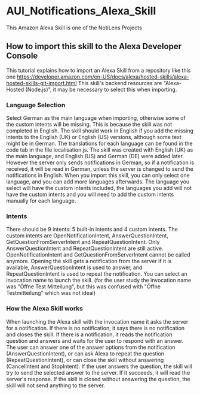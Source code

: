 # AUI_Notifications_Alexa_Skill
This Amazon Alexa Skill is one of the NotiLens Projects

## How to import this skill to the Alexa Developer Console
This tutorial explains how to import an Alexa Skill from a repository like this one https://developer.amazon.com/en-US/docs/alexa/hosted-skills/alexa-hosted-skills-git-import.html
This skill's backend resources are "Alexa-Hosted (Node.js)", it may be necessary to select this when importing. 

### Language Selection
Select German as the main language when importing, otherwise some of the custom intents will be missing. This is because the skill was not completed in English. The skill should work in English if you add the missing intents to the English (UK) or English (US) versions, although some text might be in German. The translations for each language can be found in the code tab in the file localisation.js.
The skill was created with English (UK) as the main language, and English (US) and German (DE) were added later. However the server only sends notifications in German, so if a notification is received, it will be read in German, unless the server is changed to send the notifications in English. 
When you import this skill, you can only select one language, and you can add more languages afterwards. The language you select will have the custom intents included, the languages you add will not have the custom intents and you will need to add the custom intents manually for each language.

### Intents
There should be 9 intents: 5 built-in intents and 4 custom intents. The custom intents are OpenNotificationIntent, AnswerQuestionIntent, GetQuestionFromServerIntent and RepeatQuestionIntent. Only AnswerQuestionIntent and RepeatQuestionIntent are still active. OpenNotificationIntent and GetQuestionFromServerIntent cannot be called anymore. Opening the skill gets a notification from the server if it is available, AnswerQuestionIntent is used to answer, and RepeatQuestionIntent is used to repeat the notification. 
You can select an invocation name to launch the skill. (for the user study the invocation name was "Öffne Test Mitteilung", but this was confused with "Öffne Testmitteilung" which was not ideal)

### How the Alexa Skill works
When launching the Alexa skill with the invocation name it asks the server for a notification. If there is no notification, it says there is no notification and closes the skill. If there is a notification, it reads the notification question and answers and waits for the user to respond with an answer. The user can answer one of the answer options from the notification (AnswerQuestionIntent), or can ask Alexa to repeat the question (RepeatQuestionIntent), or can close the skill without answering (CancelIntent and StopIntent). If the user answers the question, the skill will try to send the selected answer to the server. If it succeeds, it will read the server's response. If the skill is closed without answering the question, the skill will not send anything to the server. 
